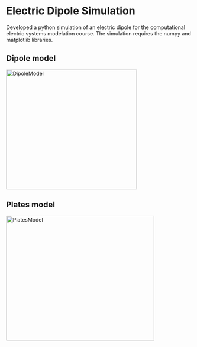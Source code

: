 # Electric Dipole Simulation
Developed a python simulation of an electric dipole for the computational electric systems modelation course.
The simulation requires the numpy and matplotlib libraries. 

## Dipole model
<img width="353" height="324" alt="DipoleModel" src="https://github.com/user-attachments/assets/7c448501-433b-4f7d-a067-1901af659ea7" />

## Plates model
<img width="400" height="338" alt="PlatesModel" src="https://github.com/user-attachments/assets/8559d19c-5db5-408f-a0f9-a82cca618786" />
